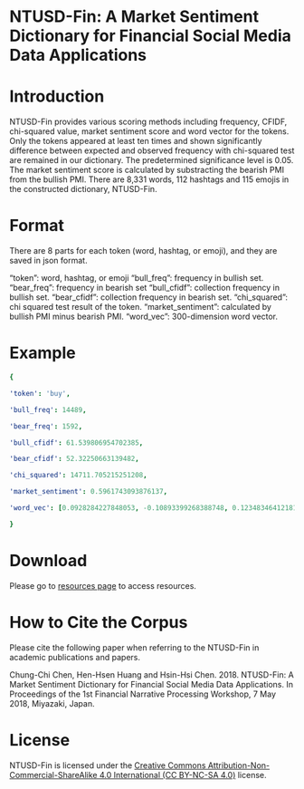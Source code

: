 # NTUSD-Fin: A Market Sentiment Dictionary for Financial Social Media Data Applications
# Introduction
NTUSD-Fin provides various scoring methods including frequency, CFIDF, chi-squared value, market sentiment score and word vector for the tokens. Only the tokens appeared at least ten times and shown significantly difference between expected and observed frequency with chi-squared test are remained in our dictionary. The predetermined significance level is 0.05. The market sentiment score is calculated by substracting the bearish PMI from the bullish PMI. There are 8,331 words, 112 hashtags and 115 emojis in the constructed dictionary, NTUSD-Fin.

# Format
There are 8 parts for each token (word, hashtag, or emoji), and they are saved in json format.

“token”: word, hashtag, or emoji
“bull_freq”: frequency in bullish set.
“bear_freq”: frequency in bearish set
“bull_cfidf”: collection frequency in bullish set.
“bear_cfidf”: collection frequency in bearish set.
“chi_squared”: chi squared test result of the token.
“market_sentiment”: calculated by bullish PMI minus bearish PMI.
“word_vec”: 300-dimension word vector.
# Example
```yaml
{

'token': 'buy',

'bull_freq': 14489,

'bear_freq': 1592,

'bull_cfidf': 61.539806954702385,

'bear_cfidf': 52.32250663139482,

'chi_squared': 14711.705215251208,

'market_sentiment': 0.5961743093876137,

'word_vec': [0.0928284227848053, -0.10893399268388748, 0.12348346412181854, … , -0.01443735882639885]

}
```

# Download
Please go to [resources page](http://nlg.csie.ntu.edu.tw/nlpresource/NTUSD-Fin/) to access resources.

# How to Cite the Corpus
Please cite the following paper when referring to the NTUSD-Fin in academic publications and papers.

Chung-Chi Chen, Hen-Hsen Huang and Hsin-Hsi Chen. 2018. NTUSD-Fin: A Market Sentiment Dictionary for Financial Social Media Data Applications. In Proceedings of the 1st Financial Narrative Processing Workshop, 7 May 2018, Miyazaki, Japan.
# License
NTUSD-Fin is licensed under the [Creative Commons Attribution-Non-Commercial-ShareAlike 4.0 International (CC BY-NC-SA 4.0)](https://creativecommons.org/licenses/by-nc-sa/4.0/) license.
